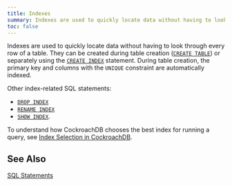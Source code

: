 ```yaml
---
title: Indexes
summary: Indexes are used to quickly locate data without having to look through every row of a table.
toc: false
---
```


Indexes are used to quickly locate data without having to look through every row of a table. They can be created during table creation ([`CREATE TABLE`](create-table.html)) or separately using the [`CREATE INDEX`](create-index.html) statement. During table creation, the primary key and columns with the `UNIQUE` constraint are automatically indexed.

Other index-related SQL statements:

- [`DROP INDEX`](drop-index.html) 
- [`RENAME INDEX`](rename-index.html) 
- [`SHOW INDEX`](show-index.html). 
 
To understand how CockroachDB chooses the best index for running a query, see [Index Selection in CockroachDB](https://www.cockroachlabs.com/blog/index-selection-cockroachdb-2/).

## See Also

[SQL Statements](sql-statements.html)
